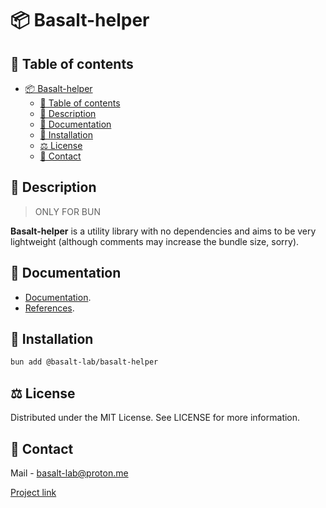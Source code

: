 # 📦 Basalt-helper

## 📌 Table of contents

- [📦 Basalt-helper](#-basalt-helper)
  - [📌 Table of contents](#-table-of-contents)
  - [📝 Description](#-description)
  - [🌟 Documentation](#-Documentation)
  - [🔧 Installation](#-installation)
  - [⚖️ License](#-license)
  - [📧 Contact](#-contact)

## 📝 Description

> ONLY FOR BUN

**Basalt-helper** is a utility library with no dependencies and aims to be very lightweight (although comments may increase the bundle size, sorry).

## 🌟 Documentation

- [Documentation](https://basalt-lab.github.io/basalt-doc/index.html).
- [References](https://basalt-lab.github.io/basalt-helper/index.html).

## 🔧 Installation

```bash
bun add @basalt-lab/basalt-helper
```

## ⚖️ License

  Distributed under the MIT License. See LICENSE for more information.

## 📧 Contact

Mail - [basalt-lab@proton.me](basalt-lab@proton.me)

[Project link](https://github.com/Basalt-Lab/basalt-helper)
